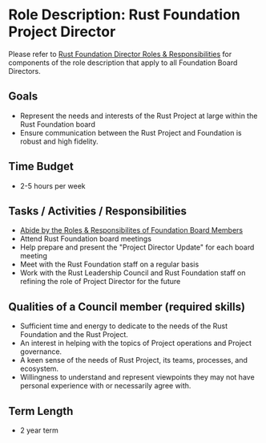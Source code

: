 # Role Description: Rust Foundation Project Director

Please refer to [Rust Foundation Director Roles & Responsibilities][director-role] for components of the role description that apply to all Foundation Board Directors.

## Goals

- Represent the needs and interests of the Rust Project at large within the Rust Foundation board
- Ensure communication between the Rust Project and Foundation is robust and high fidelity.

## Time Budget

- 2-5 hours per week

## Tasks / Activities / Responsibilities

- [Abide by the Roles & Responsibilites of Foundation Board Members](https://foundation.rust-lang.org/static/board-director-role-description.pdf)
- Attend Rust Foundation board meetings
- Help prepare and present the "Project Director Update" for each board meeting
- Meet with the Rust Foundation staff on a regular basis
- Work with the Rust Leadership Council and Rust Foundation staff on refining the role of Project Director for the future

## Qualities of a Council member (required skills)

- Sufficient time and energy to dedicate to the needs of the Rust Foundation and the Rust Project.
- An interest in helping with the topics of Project operations and Project governance.
- A keen sense of the needs of Rust Project, its teams, processes, and ecosystem.
- Willingness to understand and represent viewpoints they may not have personal experience with or necessarily agree with.

## Term Length

- 2 year term

[director-role]: https://foundation.rust-lang.org/static/board-director-role-description.pdf
